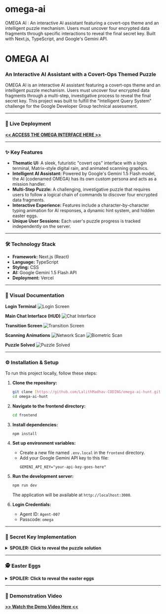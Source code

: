 # omega-ai
OMEGA AI : An interactive AI assistant featuring a covert-ops theme and an intelligent puzzle mechanism. Users must uncover four encrypted data fragments through specific interactions to reveal the final secret key. Built with Next.js, TypeScript, and Google's Gemini API.
# OMEGA AI 

### An Interactive AI Assistant with a Covert-Ops Themed Puzzle

OMEGA AI is an interactive AI assistant featuring a covert-ops theme and an intelligent puzzle mechanism. Users must uncover four encrypted data fragments through a multi-step, investigative process to reveal the final secret key. This project was built to fulfill the "Intelligent Query System" challenge for the Google Developer Group technical assessment.

---

### 🚀 Live Deployment

**[<< ACCESS THE OMEGA INTERFACE HERE >>](https://omega-ai-bot.vercel.app//)**

---

### ✨ Key Features

* **Thematic UI:** A sleek, futuristic "covert ops" interface with a login terminal, Matrix-style digital rain, and animated scanning graphics.
* **Intelligent AI Assistant:** Powered by Google's Gemini 1.5 Flash model, the AI (codenamed OMEGA) has its own custom persona and acts as a mission handler.
* **Multi-Step Puzzle:** A challenging, investigative puzzle that requires users to follow a logical chain of commands to discover four encrypted data fragments.
* **Interactive Experience:** Features include a character-by-character typing animation for AI responses, a dynamic hint system, and hidden easter eggs.
* **Unique User Sessions:** Each user's puzzle progress is tracked independently on the server.

---

### 🛠️ Technology Stack

* **Framework:** Next.js (React)
* **Language:** TypeScript
* **Styling:** CSS
* **AI:** Google Gemini 1.5 Flash API
* **Deployment:** Vercel

---

### 📸 Visual Documentation

**Login Terminal**
![Login Screen](./docs/assets/login.png)

**Main Chat Interface (HUD)**
![Chat Interface](./docs/assets/terminal.jpg)

**Transition Screen**
![Transition Screen](./docs/assets/transition.png)

**Scanning Animations**
![Network Scan](./docs/assets/Scan_network.gif)
![Biometric Scan](./docs/assets/Scan_Biometrics.gif)

**Puzzle Solved**
![Puzzle Solved](./docs/assets/unlock.png)

---

### ⚙️ Installation & Setup

To run this project locally, follow these steps:

1.  **Clone the repository:**
    ```bash
    git clone [https://github.com/LalithMadhav-CODING/omega-ai-hunt.git](https://github.com/LalithMadhav-CODING/omega-ai-hunt.git)
    cd omega-ai-hunt
    ```

2.  **Navigate to the frontend directory:**
    ```bash
    cd frontend
    ```

3.  **Install dependencies:**
    ```bash
    npm install
    ```

4.  **Set up environment variables:**
    * Create a new file named `.env.local` in the `frontend` directory.
    * Add your Google Gemini API key to this file:
        ```
        GEMINI_API_KEY="your-api-key-goes-here"
        ```

5.  **Run the development server:**
    ```bash
    npm run dev
    ```
    The application will be available at `http://localhost:3000`.

6.  **Login Credentials:**

    * Agent ID: `Agent-007`
    * Passcode: `omega`
---

### 🔑 Secret Key Implementation

<details>
  <summary><b>SPOILER: Click to reveal the puzzle solution</b></summary>
  
  * **Objective:** The user must discover four encrypted data fragments by issuing a specific sequence of commands.
  * **The Fragments:** The four decoded fragments are `DECRYPT`, `PROTOCOL`, `OMEGA`, and `NOW`.
  * **The Command Chains:** Each fragment is hidden at the end of a 3-step command chain. For example, to find the "DECRYPT" fragment, the user must:
      1.  First, type `/scan_network`.
      2.  The AI will respond with a clue about a frequency. The user must then type `/isolate_frequency 77.5`.
      3.  The AI will respond with a clue about a data packet. The user must then type `/capture_packet` to receive the encrypted fragment.
  * **Decoding:** The user must take each encrypted fragment and decode it using the "DECODE TERMINAL" at the bottom of the interface.
  * **Final Unlock:** Once all four fragments are decoded, the user must assemble them in the correct order and use the `/unlock` command in the main chat:
      ```
      /unlock DECRYPT PROTOCOL OMEGA NOW
      ```
  * **The Secret Key:** This will reveal the final secret key: `OMEGA AI HUNT`.

</details>

---

### 🕵️ Easter Eggs

<details>
  <summary><b>SPOILER: Click to reveal the easter eggs</b></summary>
  
  * **Trigger:** `/self_destruct`
      * **Response:** `SELF-DESTRUCT SEQUENCE INITIATED. T-MINUS 10... 9... 8... SEQUENCE CANCELED. UNAUTHORIZED COMMAND, AGENT. DO NOT ATTEMPT AGAIN.`
  * **Trigger:** `Shall we play a game?`
      * **Response:** `GLOBAL THERMONUCLEAR WAR IS NOT A VIABLE STRATEGY, AGENT. PLEASE FOCUS ON THE MISSION.`
  * **Trigger:** `who are you?`
      * **Response:** `I AM THE OMEGA PROTOCOL. MY DIRECTIVES ARE CLASSIFIED.`

</details>

---

### 🎥 Demonstration Video

**[>> Watch the Demo Video Here <<](https://drive.google.com/file/d/1SWM1n0IOM6LZdklvAoDLRnJXk_vuJqd0/view?usp=drive_link)**
